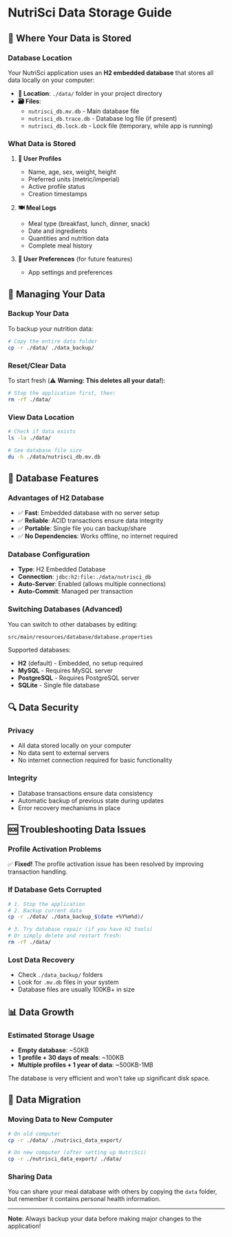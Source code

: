 # NutriSci Data Storage Guide

## 📂 Where Your Data is Stored

### **Database Location**
Your NutriSci application uses an **H2 embedded database** that stores all data locally on your computer:

- **📍 Location**: `./data/` folder in your project directory
- **🗃️ Files**: 
  - `nutrisci_db.mv.db` - Main database file
  - `nutrisci_db.trace.db` - Database log file (if present)
  - `nutrisci_db.lock.db` - Lock file (temporary, while app is running)

### **What Data is Stored**

1. **👤 User Profiles**
   - Name, age, sex, weight, height
   - Preferred units (metric/imperial)
   - Active profile status
   - Creation timestamps

2. **🍽️ Meal Logs**
   - Meal type (breakfast, lunch, dinner, snack)
   - Date and ingredients
   - Quantities and nutrition data
   - Complete meal history

3. **🔄 User Preferences** (for future features)
   - App settings and preferences

## 🔧 Managing Your Data

### **Backup Your Data**
To backup your nutrition data:
```bash
# Copy the entire data folder
cp -r ./data/ ./data_backup/
```

### **Reset/Clear Data**
To start fresh (⚠️ **Warning: This deletes all your data!**):
```bash
# Stop the application first, then:
rm -rf ./data/
```

### **View Data Location**
```bash
# Check if data exists
ls -la ./data/

# See database file size
du -h ./data/nutrisci_db.mv.db
```

## 🚀 Database Features

### **Advantages of H2 Database**
- ✅ **Fast**: Embedded database with no server setup
- ✅ **Reliable**: ACID transactions ensure data integrity
- ✅ **Portable**: Single file you can backup/share
- ✅ **No Dependencies**: Works offline, no internet required

### **Database Configuration**
- **Type**: H2 Embedded Database
- **Connection**: `jdbc:h2:file:./data/nutrisci_db`
- **Auto-Server**: Enabled (allows multiple connections)
- **Auto-Commit**: Managed per transaction

### **Switching Databases** (Advanced)
You can switch to other databases by editing:
```
src/main/resources/database/database.properties
```

Supported databases:
- **H2** (default) - Embedded, no setup required
- **MySQL** - Requires MySQL server
- **PostgreSQL** - Requires PostgreSQL server  
- **SQLite** - Single file database

## 🔍 Data Security

### **Privacy**
- All data stored locally on your computer
- No data sent to external servers
- No internet connection required for basic functionality

### **Integrity**
- Database transactions ensure data consistency
- Automatic backup of previous state during updates
- Error recovery mechanisms in place

## 🆘 Troubleshooting Data Issues

### **Profile Activation Problems**
✅ **Fixed!** The profile activation issue has been resolved by improving transaction handling.

### **If Database Gets Corrupted**
```bash
# 1. Stop the application
# 2. Backup current data
cp -r ./data/ ./data_backup_$(date +%Y%m%d)/

# 3. Try database repair (if you have H2 tools)
# Or simply delete and restart fresh:
rm -rf ./data/
```

### **Lost Data Recovery**
- Check `./data_backup/` folders
- Look for `.mv.db` files in your system
- Database files are usually 100KB+ in size

## 📊 Data Growth

### **Estimated Storage Usage**
- **Empty database**: ~50KB
- **1 profile + 30 days of meals**: ~100KB
- **Multiple profiles + 1 year of data**: ~500KB-1MB

The database is very efficient and won't take up significant disk space.

## 🔄 Data Migration

### **Moving Data to New Computer**
```bash
# On old computer
cp -r ./data/ ./nutrisci_data_export/

# On new computer (after setting up NutriSci)
cp -r ./nutrisci_data_export/ ./data/
```

### **Sharing Data**
You can share your meal database with others by copying the `data` folder, but remember it contains personal health information.

---
**Note**: Always backup your data before making major changes to the application! 